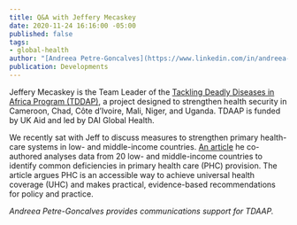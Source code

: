 ```yaml
---
title: Q&A with Jeffery Mecaskey
date: 2020-11-24 16:16:00 -05:00
published: false
tags:
- global-health
author: "[Andreea Petre-Goncalves](https://www.linkedin.com/in/andreea-petre-goncalves-1a2336120/)"
publication: Developments
---
```


Jeffery Mecaskey is the Team Leader of the [Tackling Deadly Diseases in Africa Program (TDDAP)](https://www.dai.com/our-work/projects/africa-tackling-deadly-diseases-in-africa-program), a project designed to strengthen health security in Cameroon, Chad, Côte d’Ivoire, Mali, Niger, and Uganda. TDAAP is funded by UK Aid and led by DAI Global Health.

We recently sat with Jeff to discuss measures to strengthen primary health-care systems in low- and middle-income countries. [An article](https://www.who.int/bulletin/volumes/98/11/20-252742.pdf) he co-authored analyses data from 20 low- and middle-income countries to identify common deficiencies in primary health care (PHC) provision. The article argues PHC is an accessible way to achieve universal health coverage (UHC) and makes practical, evidence-based recommendations for policy and practice.









*Andreea Petre-Goncalves provides communications support for TDAAP.*